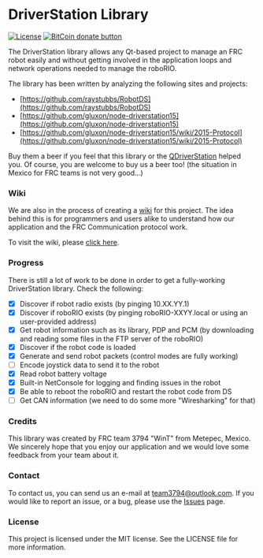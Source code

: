 # DriverStation Library

[![License](https://img.shields.io/github/license/WinT-3794/LibDS.svg)](https://github.com/WinT-3794/LibDS/blob/master/LICENSE)
[![BitCoin donate button](https://img.shields.io/badge/bitcoin-donate-yellow.svg)](https://blockchain.info/address/1K85yLxjuqUmhkjP839R7C23XFhSxrefMx "Donate once-off to this project using BitCoin")

The DriverStation library allows any Qt-based project to manage an FRC robot easily and without getting involved in the application loops and network operations needed to manage the roboRIO.

The library has been written by analyzing the following sites and projects:

- [https://github.com/raystubbs/RobotDS](https://github.com/raystubbs/RobotDS)
- [https://github.com/gluxon/node-driverstation15](https://github.com/gluxon/node-driverstation15)
- [https://github.com/gluxon/node-driverstation15/wiki/2015-Protocol](https://github.com/gluxon/node-driverstation15/wiki/2015-Protocol)

Buy them a beer if you feel that this library or the [QDriverStation](http://github.com/wint-3794/qdriverstation) helped you. Of course, you are welcome to buy us a beer too! (the situation in Mexico for FRC teams is not very good...)

### Wiki

We are also in the process of creating a [wiki](https://github.com/WinT-3794/QDriverStation/wiki) for this project. The idea behind this is for programmers and users alike to understand how our application and the FRC Communication protocol work.

To visit the wiki, please [click here](https://github.com/WinT-3794/QDriverStation/wiki).

### Progress

There is still a lot of work to be done in order to get a fully-working DriverStation library. Check the following:

- [x] Discover if robot radio exists (by pinging 10.XX.YY.1)
- [x] Discover if roboRIO exists (by pinging roboRIO-XXYY.local or using an user-provided address)
- [x] Get robot information such as its library, PDP and PCM (by downloading and reading some files in the FTP server of the roboRIO)
- [x] Discover if the robot code is loaded
- [x] Generate and send robot packets (control modes are fully working)
- [ ] Encode joystick data to send it to the robot
- [x] Read robot battery voltage
- [x] Built-in NetConsole for logging and finding issues in the robot
- [x] Be able to reboot the roboRIO and restart the robot code from DS
- [ ] Get CAN information (we need to do some more "Wiresharking" for that)

### Credits

This library was created by FRC team 3794 "WinT" from Metepec, Mexico. We sincerely hope that you enjoy our application and we would love some feedback from your team about it.

### Contact

To contact us, you can send us an e-mail at [team3794@outlook.com](mailto:team3794@outlook). If you would like to report an issue, or a bug, please use the [Issues](https://github.com/wint-3794/qdriverstation/issues) page.

### License

This project is licensed under the MIT license. See the LICENSE file for more information.
